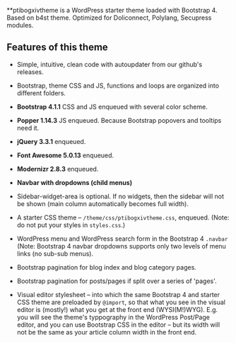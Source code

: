 **ptibogxivtheme is a WordPress starter theme loaded with Bootstrap 4. Based on b4st theme. Optimized for Doliconnect, Polylang, Secupress modules.

## Features of this theme

* Simple, intuitive, clean code with autoupdater from our github's releases.

* Bootstrap, theme CSS and JS, functions and loops are organized into different folders.

* **Bootstrap 4.1.1** CSS and JS enqueued with several color scheme.

* **Popper 1.14.3** JS enqueued. Because Bootstrap popovers and tooltips need it.

* **jQuery 3.3.1** enqueued.

* **Font Awesome 5.0.13** enqueued.

* **Modernizr 2.8.3** enqueued.

* **Navbar with dropdowns (child menus)**

* Sidebar-widget-area is optional. If no widgets, then the sidebar will not be shown (main column automatically becomes full width).

* A starter CSS theme – `/theme/css/ptibogxivtheme.css`, enqueued. (Note: do not put your styles in `styles.css`.)

* WordPress menu and WordPress search form in the Bootstrap 4 `.navbar` (Note: Bootstrap 4 navbar dropdowns supports only two levels of menu links (no sub-sub menus).

* Bootstrap pagination for blog index and blog category pages.

* Bootstrap pagination for posts/pages if split over a series of 'pages'.

* Visual editor stylesheet – into which the same Bootstrap 4 and starter CSS theme are preloaded by `@import`, so that what you see in the visual editor is (mostly!) what you get at the front end (WYSI(M!)WYG). E.g. you will see the theme's typpography in the WordPress Post/Page editor, and you can use Bootstrap CSS in the editor – but its width will not be the same as your article column width in the front end.
